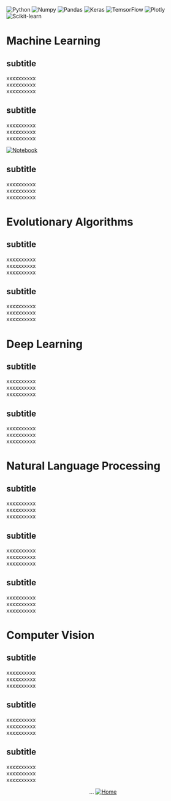 <img src="https://img.shields.io/badge/Python-B9E1F5?style=for-the-badge&logo=python&logoColor=white" alt="Python" /> 
<img src="https://img.shields.io/badge/Numpy-A6C9EC?style=for-the-badge&logo=numpy&logoColor=white" alt="Numpy" /> 
<img src="https://img.shields.io/badge/Pandas-4D93D9?style=for-the-badge&logo=pandas&logoColor=white" alt="Pandas" /> 
<img src="https://img.shields.io/badge/Keras-B9E1F5?style=for-the-badge&logo=keras&logoColor=white" alt="Keras" /> 
<img src="https://img.shields.io/badge/TensorFlow-B9E1F5?style=for-the-badge&logo=tensorflow&logoColor=white" alt="TemsorFlow" /> 
<img src="https://img.shields.io/badge/Plotly-B9E1F5?style=for-the-badge&logo=plotly&logoColor=white" alt="Plotly" /> 
<img src="https://img.shields.io/badge/scikit_learn-B9E1F5?style=for-the-badge&logo=scikit-learn&logoColor=white" alt="Scikit-learn" />

# Machine Learning

## subtitle

xxxxxxxxxx  
xxxxxxxxxx  
xxxxxxxxxx  

## subtitle

xxxxxxxxxx  
xxxxxxxxxx  
xxxxxxxxxx  

<a href="X" target="_blank"><img alt="Notebook" src="https://img.shields.io/badge/Google%20Colab-Ver%20notebook%20(Desarrollo%20y%20conclusiones)-B9E1F5?style=flat-square&logo=googlecolab"></a>

## subtitle

xxxxxxxxxx  
xxxxxxxxxx  
xxxxxxxxxx  


# Evolutionary Algorithms

## subtitle

xxxxxxxxxx  
xxxxxxxxxx  
xxxxxxxxxx  

## subtitle

xxxxxxxxxx  
xxxxxxxxxx  
xxxxxxxxxx  


# Deep Learning

## subtitle

xxxxxxxxxx  
xxxxxxxxxx  
xxxxxxxxxx  


## subtitle

xxxxxxxxxx  
xxxxxxxxxx  
xxxxxxxxxx  


# Natural Language Processing

## subtitle

xxxxxxxxxx  
xxxxxxxxxx  
xxxxxxxxxx  


## subtitle

xxxxxxxxxx  
xxxxxxxxxx  
xxxxxxxxxx  


## subtitle

xxxxxxxxxx  
xxxxxxxxxx  
xxxxxxxxxx  


# Computer Vision

## subtitle

xxxxxxxxxx  
xxxxxxxxxx  
xxxxxxxxxx  

## subtitle

xxxxxxxxxx  
xxxxxxxxxx  
xxxxxxxxxx  

## subtitle

xxxxxxxxxx  
xxxxxxxxxx  
xxxxxxxxxx  



<div align="center">
...
<a href="https://mdegano-ai.github.io/ai/" target="_blank"><img src="https://img.shields.io/badge/%F0%9F%8F%A0-Ver%20en%20GitHub%20Pages-B9E1F5?style=flat-square" alt="Home"></a>
</div>
                      
